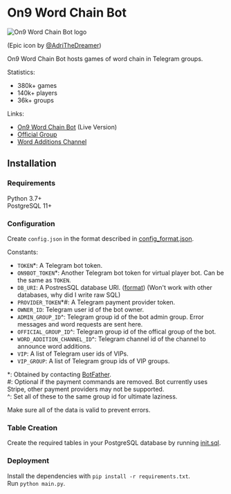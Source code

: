 # On9 Word Chain Bot
![On9 Word Chain Bot logo](https://i.imgur.com/B4hjMC5.jpg)

(Epic icon by [@AdriTheDreamer](https://github.com/AdriTheDreamer)) 

On9 Word Chain Bot hosts games of word chain in Telegram groups.

Statistics:
- 380k+ games
- 140k+ players
- 36k+ groups

Links:
- [On9 Word Chain Bot](https://t.me/on9wordchainbot) (Live Version)
- [Official Group](https://t.me/on9wordchain)
- [Word Additions Channel](https://t.me/on9wcwa)

## Installation

### Requirements
Python 3.7+ \
PostgreSQL 11+

### Configuration
Create `config.json` in the format described in [config_format.json](config_format.json).

Constants:
- `TOKEN`*: A Telegram bot token.
- `ON9BOT_TOKEN`*: Another Telegram bot token for virtual player bot. Can be the same as `TOKEN`.
- `DB_URI`: A PostresSQL database URI.
  ([format](https://www.postgresql.org/docs/current/libpq-connect.html#LIBPQ-CONNSTRING))
  (Won't work with other databases, why did I write raw SQL)
- `PROVIDER_TOKEN`*#: A Telegram payment provider token.
- `OWNER_ID`: Telegram user id of the bot owner.
- `ADMIN_GROUP_ID`^: Telegram group id of the bot admin group. Error messages and word requests are sent here.
- `OFFICIAL_GROUP_ID`^: Telegram group id of the offical group of the bot.
- `WORD_ADDITION_CHANNEL_ID`^: Telegram channel id of the channel to announce word additions.
- `VIP`: A list of Telegram user ids of VIPs.
- `VIP_GROUP`: A list of Telegram group ids of VIP groups.

\*: Obtained by contacting [BotFather](https://t.me/BotFather). \
\#: Optional if the payment commands are removed.
    Bot currently uses Stripe, other payment providers may not be supported. \
^: Set all of these to the same group id for ultimate laziness.

Make sure all of the data is valid to prevent errors.

### Table Creation
Create the required tables in your PostgreSQL database by running [init.sql](init.sql).

### Deployment
Install the dependencies with `pip install -r requirements.txt`. \
Run `python main.py`.
